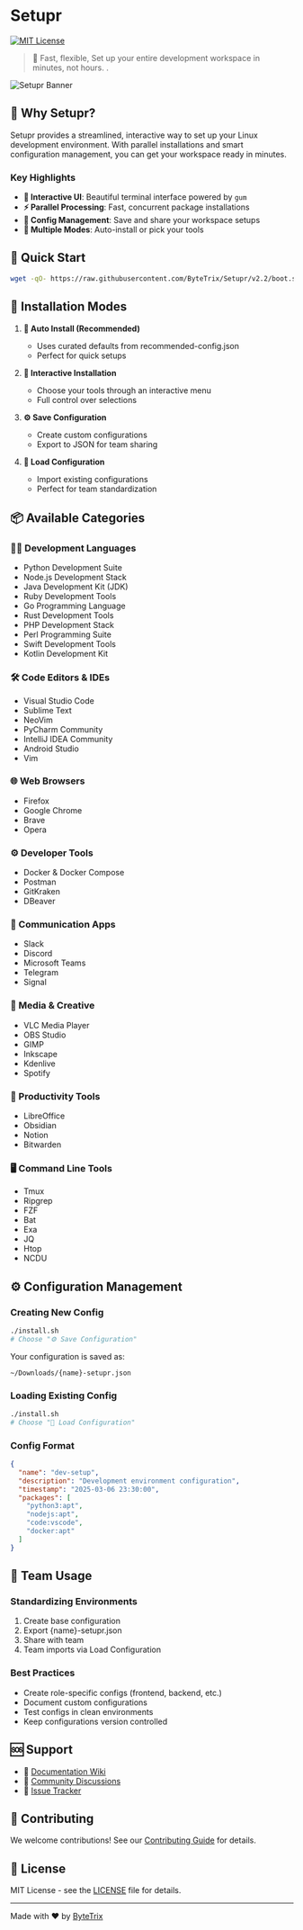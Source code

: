 # Setupr

[![MIT License](https://img.shields.io/badge/License-MIT-green.svg)](https://choosealicense.com/licenses/mit/)

> 🚀 Fast, flexible, Set up your entire development workspace in minutes, not hours.
.

![Setupr Banner](https://raw.githubusercontent.com/ByteTrix/Setupr/v2/.github/assets/banner.png)

## 🌟 Why Setupr?

Setupr provides a streamlined, interactive way to set up your Linux development environment. With parallel installations and smart configuration management, you can get your workspace ready in minutes.

### Key Highlights

- **🎯 Interactive UI**: Beautiful terminal interface powered by `gum`
- **⚡ Parallel Processing**: Fast, concurrent package installations
- **🔄 Config Management**: Save and share your workspace setups
- **🎨 Multiple Modes**: Auto-install or pick your tools

## 🚀 Quick Start

```bash
wget -qO- https://raw.githubusercontent.com/ByteTrix/Setupr/v2.2/boot.sh | sudo bash
```

## 💫 Installation Modes

1. **🚀 Auto Install (Recommended)**
   - Uses curated defaults from recommended-config.json
   - Perfect for quick setups

2. **🔨 Interactive Installation**
   - Choose your tools through an interactive menu
   - Full control over selections

3. **⚙️ Save Configuration**
   - Create custom configurations
   - Export to JSON for team sharing

4. **📂 Load Configuration**
   - Import existing configurations
   - Perfect for team standardization

## 📦 Available Categories

### 👨‍💻 Development Languages
- Python Development Suite
- Node.js Development Stack
- Java Development Kit (JDK)
- Ruby Development Tools
- Go Programming Language
- Rust Development Tools
- PHP Development Stack
- Perl Programming Suite
- Swift Development Tools
- Kotlin Development Kit

### 🛠️ Code Editors & IDEs
- Visual Studio Code
- Sublime Text
- NeoVim
- PyCharm Community
- IntelliJ IDEA Community
- Android Studio
- Vim

### 🌐 Web Browsers
- Firefox
- Google Chrome
- Brave
- Opera

### ⚙️ Developer Tools
- Docker & Docker Compose
- Postman
- GitKraken
- DBeaver

### 💬 Communication Apps
- Slack
- Discord
- Microsoft Teams
- Telegram
- Signal

### 🎨 Media & Creative
- VLC Media Player
- OBS Studio
- GIMP
- Inkscape
- Kdenlive
- Spotify

### 📝 Productivity Tools
- LibreOffice
- Obsidian
- Notion
- Bitwarden

### 🖥️ Command Line Tools
- Tmux
- Ripgrep
- FZF
- Bat
- Exa
- JQ
- Htop
- NCDU

## ⚙️ Configuration Management

### Creating New Config

```bash
./install.sh
# Choose "⚙️ Save Configuration"
```

Your configuration is saved as:
```
~/Downloads/{name}-setupr.json
```

### Loading Existing Config

```bash
./install.sh
# Choose "📂 Load Configuration"
```

### Config Format

```json
{
  "name": "dev-setup",
  "description": "Development environment configuration",
  "timestamp": "2025-03-06 23:30:00",
  "packages": [
    "python3:apt",
    "nodejs:apt",
    "code:vscode",
    "docker:apt"
  ]
}
```

## 🤝 Team Usage

### Standardizing Environments

1. Create base configuration
2. Export {name}-setupr.json
3. Share with team
4. Team imports via Load Configuration

### Best Practices

- Create role-specific configs (frontend, backend, etc.)
- Document custom configurations
- Test configs in clean environments
- Keep configurations version controlled

## 🆘 Support

- 📝 [Documentation Wiki](https://github.com/ByteTrix/Setupr/wiki)
- 💬 [Community Discussions](https://github.com/ByteTrix/Setupr/discussions)
- 🐛 [Issue Tracker](https://github.com/ByteTrix/Setupr/issues)

## 🤝 Contributing

We welcome contributions! See our [Contributing Guide](CONTRIBUTING.md) for details.

## 📄 License

MIT License - see the [LICENSE](LICENSE) file for details.

---

Made with ❤️ by [ByteTrix](https://github.com/ByteTrix)
